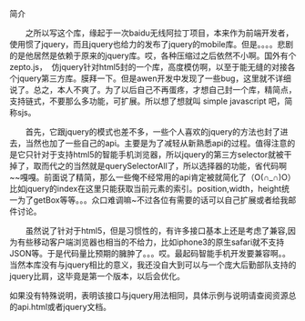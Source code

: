 <html lang="en-US">
<head>
  <meta charset="UTF-8">
	<title></title>
</head>
<body>
	
<div class="chead">简介</div>
<p>
	　　之所以写这个库，缘起于一次baidu无线阿拉丁项目，本来作为前端开发者，使用惯了jquery，而且jquery也给力的发布了jquery的mobile库。但是。。。。悲剧的是他居然是依赖于原来的jquery库。哎，各种压缩过之后依然不小啊。国外有个zepto.js， &nbsp;仿jquery针对html5封的一个库，高度模仿啊，以至于能无缝的对接各个jquery第三方库。膜拜一下。但是awen开发中发现了一些bug，这里就不详细说了。总之，本人不爽了。为了以后自己不再蛋疼，才想自己封一个库，精简点，支持链式，不要那么多功能，可扩展。所以想了想就叫 simple javascript 吧，简称sjs。</p>
<p>
	　　首先，它跟jquery的模式也差不多，一些个人喜欢的jquery的方法也封了进去，当然也加了一些自己的api。主要是为了减轻从新熟悉api的过程。值得注意的是它只针对于支持html5的智能手机浏览器，所以jquery的第三方selector就被干掉了，取而代之的当然就是querySelectorAll了，所以选择器的功能，省代码啊~~嘎嘎。前面说了精简，那么一些俺不经常用的api肯定被就简化了（O(∩_∩)O）比如jquery的index在这里只能获取当前元素的索引。position,width，height统一为了getBox等等。。。众口难调嘛~不过各位有需要的话可以自己扩展或者给我邮件讨论。
</p>
<p>
	　　虽然说了针对于html5，但是习惯性的，有许多接口基本上还是考虑了兼容,因为有些移动客户端浏览器也相当的不给力，比如iphone3的原生safari就不支持JSON等。于是代码量比预期的臃肿了。。。哎。最起码智能手机开发要兼容啊。。当然本库没有与jquery相比的意义，我还没自大到可以与一个庞大后勤部队支持的jquery比肩，这毕竟是第一个版本，以后会优化。
</p>
<p>  如果没有特殊说明，表明该接口与jquery用法相同，具体示例与说明请查阅资源总的api.html或者jquery文档。  


</p>	
</div>

</body>
</html>
